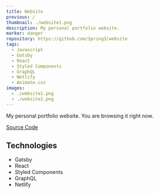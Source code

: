 ```yaml
---
title: Website
previous: /
thumbnail: ./website1.png
description: My personal portfolio website.
marker: danger
repository: https://github.com/Spring3/website
tags: 
  - Javascript
  - Gatsby
  - React
  - Styled Components
  - GraphQL
  - Netlify
  - Animate.css
images:
  - ./website1.png
  - ./website2.png
---
```


My personal portfolio website. You are browsing it right now.

[Source Code](https://github.com/Spring3/website)

## Technologies
- Gatsby
- React
- Styled Components
- GraphQL
- Netlify


